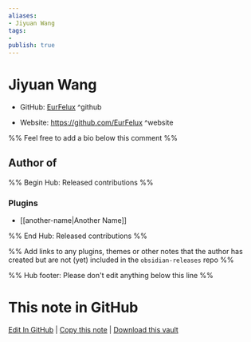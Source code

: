 ```yaml
---
aliases:
- Jiyuan Wang
tags:
- 
publish: true
---
```


# Jiyuan Wang

- GitHub: [EurFelux](https://github.com/EurFelux/) ^github
<!-- - Discord: `@` ^discord-->
- Website: <https://github.com/EurFelux> ^website
<!-- - [[Publish sites|Publish site]]: <https://> ^publish-->

%% Feel free to add a bio below this comment %%


## Author of

%% Begin Hub: Released contributions %%
### Plugins
- [[another-name|Another Name]]

%% End Hub: Released contributions %%

%% Add links to any plugins, themes or other notes that the author has created but are not (yet) included in the `obsidian-releases` repo %%

<!--
### Unlisted plugins
-->

<!--
### Others
-->

<!--
## Sponsor this author
-->

<!-- - [[GitHub sponsors]]: [Sponsor @EurFelux on GitHub Sponsors](https://github.com/sponsors/EurFelux) ^github-sponsor-->
<!-- - [[Buy me a coffee]]: <https://> ^buy-me-a-coffee-->
<!-- - [[PayPal]]: <https://> ^paypal-->
<!-- - [[Patreon]]: <https://> ^patreon-->

<!--
## Follow this author
-->

<!-- - [[YouTube Channels|On YouTube]]: <https://> ^youtube-->
<!-- - Twitter: <https://> ^twitter-->
<!-- - ... -->

%% Hub footer: Please don't edit anything below this line %%

# This note in GitHub

<span class="git-footer">[Edit In GitHub](https://github.dev/obsidian-community/obsidian-hub/blob/main/01%20-%20Community/People/EurFelux.md "git-hub-edit-note") | [Copy this note](https://raw.githubusercontent.com/obsidian-community/obsidian-hub/main/01%20-%20Community/People/EurFelux.md "git-hub-copy-note") | [Download this vault](https://github.com/obsidian-community/obsidian-hub/archive/refs/heads/main.zip "git-hub-download-vault") </span>
